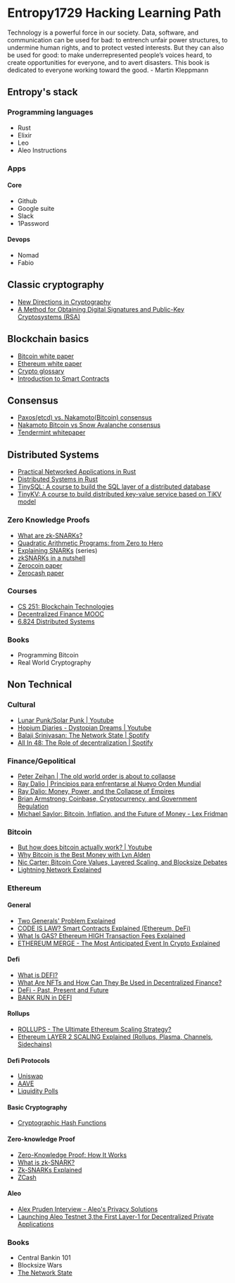 # Entropy1729 Hacking Learning Path

Technology is a powerful force in our society. Data, software, and communication can be used for bad: to entrench unfair power structures, to undermine human rights, and to protect vested interests. But they can also be used for good: to make underrepresented people’s voices heard, to create opportunities for everyone, and to avert disasters. This book is dedicated to everyone working toward the good. - Martin Kleppmann

## Entropy's stack

### Programming languages

* Rust
* Elixir
* Leo
* Aleo Instructions

### Apps

#### Core
* Github
* Google suite
* Slack
* 1Password

#### Devops
* Nomad
* Fabio

## Classic cryptography
- [New Directions in Cryptography](https://ee.stanford.edu/~hellman/publications/24.pdf)
- [A Method for Obtaining Digital Signatures and Public-Key Cryptosystems (RSA)](https://people.csail.mit.edu/rivest/Rsapaper.pdf)

## Blockchain basics
- [Bitcoin white paper](https://bitcoin.org/bitcoin.pdf)
- [Ethereum white paper](https://ethereum.org/669c9e2e2027310b6b3cdce6e1c52962/Ethereum_Whitepaper_-_Buterin_2014.pdf)
- [Crypto glossary](https://a16z.com/2019/11/08/crypto-glossary/)
- [Introduction to Smart Contracts](https://docs.soliditylang.org/en/latest/introduction-to-smart-contracts.html)

## Consensus
- [Paxos(etcd) vs. Nakamoto(Bitcoin) consensus](https://gyuho.dev/paxos-etcd-vs-nakamoto-bitcoin-consensus.html)
- [Nakamoto Bitcoin vs Snow Avalanche consensus](https://gyuho.dev/nakamoto-bitcoin-vs-snow-avalanche-consensus.html)
- [Tendermint whitepaper](https://tendermint.com/static/docs/tendermint.pdf)

## Distributed Systems
- [Practical Networked Applications in Rust](https://github.com/pingcap/talent-plan/blob/master/courses/rust/README.md)
- [Distributed Systems in Rust](https://github.com/pingcap/talent-plan/blob/master/courses/dss/README.md)
- [TinySQL: A course to build the SQL layer of a distributed database](https://github.com/talent-plan/tinysql)
- [TinyKV: A course to build distributed key-value service based on TiKV model](https://github.com/talent-plan/tinykv)

### Zero Knowledge Proofs
- [What are zk-SNARKs?](https://z.cash/technology/zksnarks/)
- [Quadratic Arithmetic Programs: from Zero to Hero](https://medium.com/@VitalikButerin/quadratic-arithmetic-programs-from-zero-to-hero-f6d558cea649)
- [Explaining SNARKs](https://electriccoin.co/blog/snark-explain/) (series)
- [zkSNARKs in a nutshell](https://blog.ethereum.org/2016/12/05/zksnarks-in-a-nutshell/)
- [Zerocoin paper](https://zerocoin.org/media/pdf/ZerocoinOakland.pdf)
- [Zerocash paper](http://zerocash-project.org/media/pdf/zerocash-oakland2014.pdf)

### Courses
- [CS 251: Blockchain Technologies](https://cs251.stanford.edu/syllabus.html)
- [Decentralized Finance MOOC](https://defi-learning.org/f22)
- [6.824 Distributed Systems](http://nil.csail.mit.edu/6.824/2017/schedule.html)

### Books
- Programming Bitcoin
- Real World Cryptography


## Non Technical 

### Cultural 
- [Lunar Punk/Solar Punk | Youtube](https://www.youtube.com/watch?v=QA3YZVDUN5s)
- [Hopium Diaries - Dystopian Dreams | Youtube](https://www.youtube.com/watch?v=v1Z5BnBuFyE&t=664s)
- [Balaji Srinivasan: The Network State | Spotify](https://open.spotify.com/episode/7tigpgcGreaPgpvTG88MAm)
- [All In 48: The Role of decentralization | Spotify](https://open.spotify.com/episode/0F4EMCYPk95XLcojGi3ckQ?si=CRqsYHENSd2GldwjD9jZqQ)

### Finance/Gepolitical

- [Peter Zeihan | The old world order is about to collapse](https://open.spotify.com/episode/2StuDwNDeU9JPMcmIe6Hbm)
- [Ray Dalio | Principios para enfrentarse al Nuevo Orden Mundial](https://www.youtube.com/watch?v=R34NjxDnhi4&t=26s)
- [Ray Dalio: Money, Power, and the Collapse of Empires](https://open.spotify.com/episode/6pbsJ5T7Zl9Wx1OeMt4PLH)
- [Brian Armstrong: Coinbase, Cryptocurrency, and Government Regulation](https://open.spotify.com/episode/1ppM04eZbU9Z22v9UFD5vI)
- [Michael Saylor: Bitcoin, Inflation, and the Future of Money - Lex Fridman](https://open.spotify.com/episode/4Q5AnqCrbJ3M9Yk4Kh4xjb)

### Bitcoin

- [But how does bitcoin actually work? | Youtube](https://www.youtube.com/watch?v=bBC-nXj3Ng4)
- [Why Bitcoin is the Best Money with Lyn Alden](https://www.youtube.com/watch?v=Zzj3qeKoghg)
- [Nic Carter: Bitcoin Core Values, Layered Scaling, and Blocksize Debates](https://www.youtube.com/watch?v=Zzj3qeKoghg)
- [Lightning Network Explained](https://www.youtube.com/watch?v=9UIOeoBEjmw)

### Ethereum

#### General

- [Two Generals' Problem Explained](https://www.youtube.com/watch?v=s8Wbt0b8bwY)
- [CODE IS LAW? Smart Contracts Explained (Ethereum, DeFi)](https://www.youtube.com/watch?v=pWGLtjG-F5c)
- [What Is GAS? Ethereum HIGH Transaction Fees Explained](https://www.youtube.com/watch?v=Yh8cHUB-KoU)
- [ETHEREUM MERGE - The Most Anticipated Event In Crypto Explained](https://www.youtube.com/watch?v=EEuPmA8w0Kc)

#### Defi

- [What is DEFI?](https://www.youtube.com/watch?v=k9HYC0EJU6E)
- [What Are NFTs and How Can They Be Used in Decentralized Finance?](https://www.youtube.com/watch?v=Xdkkux6OxfM)
- [DeFi - Past, Present and Future](https://www.youtube.com/watch?v=PT72hAbm2Eo)
- [BANK RUN in DEFI](https://www.youtube.com/watch?v=HUokre-szPg&t=6s)

#### Rollups

- [ROLLUPS - The Ultimate Ethereum Scaling Strategy?](https://www.youtube.com/watch?v=7pWxCklcNsU)
- [Ethereum LAYER 2 SCALING Explained (Rollups, Plasma, Channels, Sidechains)](https://www.youtube.com/watch?v=BgCgauWVTs0&t=15s)

#### Defi Protocols

- [Uniswap](https://www.youtube.com/watch?v=Ehm-OYBmlPM)
- [AAVE](https://www.youtube.com/watch?v=WwE3lUq51gQ)
- [Liquidity Polls](https://www.youtube.com/watch?v=cizLhxSKrAc)

#### Basic Cryptography

- [Cryptographic Hash Functions](https://www.youtube.com/watch?v=UswqcbncliE)

#### Zero-knowledge Proof
- [Zero-Knowledge Proof: How It Works](https://www.youtube.com/watch?v=e_Im2g2xsAg)
- [What is zk-SNARK?](https://www.csoonline.com/article/3669908/what-is-zk-snark.html)
- [Zk-SNARKs Explained](https://www.youtube.com/watch?v=suF5MtUv3hE)
- [ZCash](https://www.youtube.com/watch?v=J1Nr1VL5dGU)

#### Aleo
- [Alex Pruden Interview - Aleo's Privacy Solutions](https://www.youtube.com/watch?v=1y4jvyy8Nsk&t=136s)
- [Launching Aleo Testnet 3,the First Layer-1 for Decentralized Private Applications ](https://www.prnewswire.com/news-releases/launching-aleo-testnet-3the-first-layer-1-for-decentralized-private-applications-301603573.html)
### Books
- Central Bankin 101
- Blocksize Wars
- [The Network State](https://thenetworkstate.com/)


